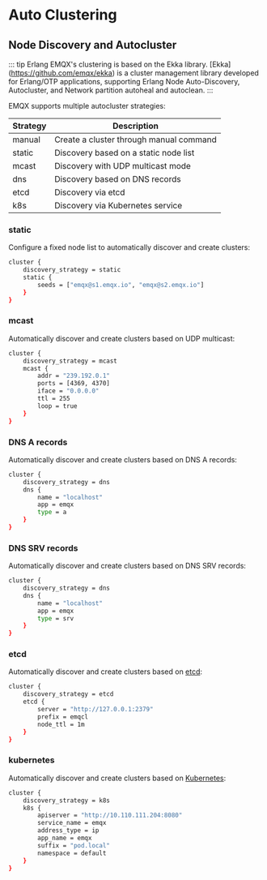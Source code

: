 # Auto Clustering

## Node Discovery and Autocluster

::: tip Erlang
EMQX's clustering is based on the Ekka library.
[Ekka] (https://github.com/emqx/ekka) is a cluster management library developed for
Erlang/OTP applications, supporting Erlang Node Auto-Discovery, Autocluster, and
Network partition autoheal and autoclean.
:::

EMQX supports multiple autocluster strategies:

| Strategy | Description                             |
|----------|-----------------------------------------|
| manual   | Create a cluster through manual command |
| static   | Discovery based on a static node list   |
| mcast    | Discovery with UDP multicast mode       |
| dns      | Discovery based on DNS records          |
| etcd     | Discovery via etcd                      |
| k8s      | Discovery via Kubernetes service        |

### static
Configure a fixed node list to automatically discover and create clusters:

```bash
cluster {
    discovery_strategy = static
    static {
        seeds = ["emqx@s1.emqx.io", "emqx@s2.emqx.io"] 
    }
}
```

### mcast

Automatically discover and create clusters based on UDP multicast:

```bash
cluster {
    discovery_strategy = mcast
    mcast {
        addr = "239.192.0.1"
        ports = [4369, 4370]
        iface = "0.0.0.0"
        ttl = 255
        loop = true
    }
}
```

### DNS A records

Automatically discover and create clusters based on DNS A records:

```bash
cluster {
    discovery_strategy = dns
    dns {
        name = "localhost"
        app = emqx
        type = a
    }
}
```

### DNS SRV records

Automatically discover and create clusters based on DNS SRV records:

```bash
cluster {
    discovery_strategy = dns
    dns {
        name = "localhost"
        app = emqx
        type = srv
    }
}
```

### etcd

Automatically discover and create clusters based on [etcd](https://coreos.com/etcd/):

```bash
cluster {
    discovery_strategy = etcd
    etcd {
        server = "http://127.0.0.1:2379"
        prefix = emqcl
        node_ttl = 1m
    }
}
```

### kubernetes

Automatically discover and create clusters based on [Kubernetes](https://kubernetes.io/):

```bash
cluster {
    discovery_strategy = k8s
    k8s {
        apiserver = "http://10.110.111.204:8080"
        service_name = emqx
        address_type = ip
        app_name = emqx
        suffix = "pod.local"
        namespace = default
    }
}
```
